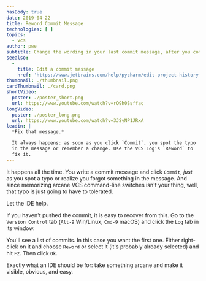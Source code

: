 ```yaml
---
hasBody: true
date: 2019-04-22
title: Reword Commit Message
technologies: [ ]
topics:
  - vcs
author: pwe
subtitle: Change the wording in your last commit message, after you committed.
seealso:
  - 
    title: Edit a commit message
    href: 'https://www.jetbrains.com/help/pycharm/edit-project-history.html#reword-commit'
thumbnail: ./thumbnail.png
cardThumbnail: ./card.png
shortVideo:
  poster: ./poster_short.png
  url: https://www.youtube.com/watch?v=rO9h0Ssffac
longVideo:
  poster: ./poster_long.png
  url: https://www.youtube.com/watch?v=3JSyNP1JRxA
leadin: |
  *Fix that message.*

  It always happens: as soon as you click `Commit`, you spot the typo
  in the message or remember a change. Use the VCS Log's `Reword` to
  fix it.
---
```


It happens all the time. You write a commit message and click `Commit`, *just* as you spot a typo or realize you forgot something in the message. And since memorizing arcane VCS command-line switches isn't your thing, well, that typo is just going to have to tolerated.

Let the IDE help.

If you haven't pushed the commit, it is easy to recover from this. Go to the `Version Control` tab (`Alt-9` Win/Linux, `Cmd-9` macOS) and click the `Log` tab in its window.

You'll see a list of commits. In this case you want the first one. Either right-click on it and choose `Reword` or select it (it's probably already selected) and hit `F2`. Then click `Ok`.

Exactly what an IDE should be for: take something arcane and make it visible, obvious, and easy.
